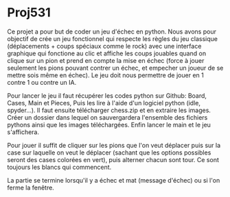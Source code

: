 # Proj531

Ce projet a pour but de coder un jeu d'échec en python.
Nous avons pour objectif de crée un jeu fonctionnel qui respecte les règles du jeu classique (déplacements + coups spéciaux comme le rock) avec une interface graphique qui fonctione au clic et affiche les coups jouables quand on clique sur un pion et prend en compte la mise en échec (force à jouer seulement les pions pouvant contrer un échec, et empecher un joueur de se mettre sois même en échec).
Le jeu doit nous permettre de jouer en 1 contre 1 ou contre un IA.

Pour lancer le jeu il faut récupérer les codes python sur Github: Board, Cases, Main et Pieces, Puis les lire à l'aide d'un logiciel python (idle, spyder...).
Il faut ensuite télécharger chess.zip et en extraire les images. 
Créer un dossier dans lequel on sauvergardera l'ensemble des fichiers pythons ainsi que les images téléchargées.
Enfin lancer le main et le jeu s'affichera.

Pour jouer il suffit de cliquer sur les pions que l'on veut déplacer puis sur la case sur laquelle on veut le déplacer (sachant que les options possibles seront des cases colorées en vert), puis alterner chacun sont tour. Ce sont toujours les blancs qui commencent.

La partie se termine lorsqu'il y a échec et mat (message d'échec) ou si l'on ferme la fenêtre.
